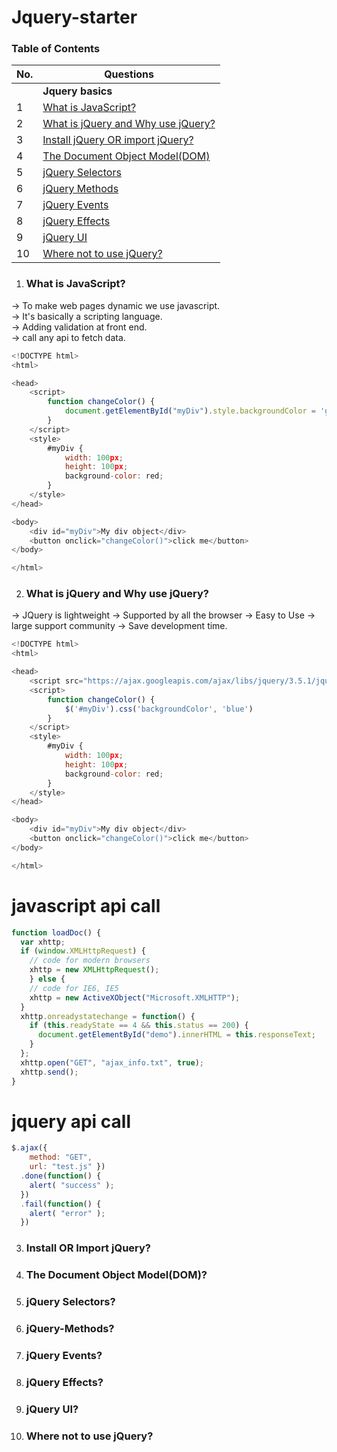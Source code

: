 # Jquery-starter

### Table of Contents

| No. | Questions |
| --- | --------- |
|   | **Jquery basics** |
|1  | [What is JavaScript?](#What-is-JavaScript) |
|2  | [What is jQuery and Why use jQuery?](#What-is-jQuery-and-Why-use-jQuery) |
|3  | [Install jQuery OR import jQuery?](#Install-OR-Import-jQuery) |
|4  | [The Document Object Model(DOM)](#The-Document-Object-Model(DOM)) |
|5  | [jQuery Selectors](#jQuery-Selectors) |
|6  | [jQuery Methods](#jQuery-Methods) |
|7  | [jQuery Events](#jQuery-Events) |
|8  | [jQuery Effects](#jQuery-Effects) |
|9 | [jQuery UI](#jQuery-UI) |
|10 | [Where not to use jQuery?](#Where-not-to-use-jQuery) |

1. ### What is JavaScript?
-> To make web pages dynamic we use javascript. <br>
-> It's basically a scripting language. <br>
-> Adding validation at front end.<br>
-> call any api to fetch data.
```javascript
<!DOCTYPE html>
<html>

<head>
    <script>
        function changeColor() {
            document.getElementById("myDiv").style.backgroundColor = 'green';
        }
    </script>
    <style>
        #myDiv {
            width: 100px;
            height: 100px;
            background-color: red;
        }
    </style>
</head>

<body>
    <div id="myDiv">My div object</div>
    <button onclick="changeColor()">click me</button>
</body>

</html>
```


2. ### What is jQuery and Why use jQuery?
-> JQuery is lightweight 
-> Supported by all the browser
-> Easy to Use
-> large support community
-> Save development time.
```javascript
<!DOCTYPE html>
<html>

<head>
    <script src="https://ajax.googleapis.com/ajax/libs/jquery/3.5.1/jquery.min.js"></script>
    <script>
        function changeColor() {
            $('#myDiv').css('backgroundColor', 'blue')
        }
    </script>
    <style>
        #myDiv {
            width: 100px;
            height: 100px;
            background-color: red;
        }
    </style>
</head>

<body>
    <div id="myDiv">My div object</div>
    <button onclick="changeColor()">click me</button>
</body>

</html>
```
# javascript api call
```javascript
function loadDoc() {
  var xhttp;
  if (window.XMLHttpRequest) {
    // code for modern browsers
    xhttp = new XMLHttpRequest();
    } else {
    // code for IE6, IE5
    xhttp = new ActiveXObject("Microsoft.XMLHTTP");
  }
  xhttp.onreadystatechange = function() {
    if (this.readyState == 4 && this.status == 200) {
      document.getElementById("demo").innerHTML = this.responseText;
    }
  };
  xhttp.open("GET", "ajax_info.txt", true);
  xhttp.send();
}
```
# jquery api call
```javascript
$.ajax({
    method: "GET",
    url: "test.js" })
  .done(function() {
    alert( "success" );
  })
  .fail(function() {
    alert( "error" );
  })
```

3. ### Install OR Import jQuery?

4. ### The Document Object Model(DOM)?

5. ### jQuery Selectors?

6. ### jQuery-Methods?

7. ### jQuery Events?

8. ### jQuery Effects?

9. ### jQuery UI?

10. ### Where not to use jQuery?
